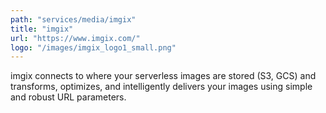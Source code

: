 ```yaml
---
path: "services/media/imgix"
title: "imgix"
url: "https://www.imgix.com/"
logo: "/images/imgix_logo1_small.png"
---
```


imgix connects to where your serverless images are stored (S3, GCS) and transforms, optimizes, and intelligently delivers your images using simple and robust URL parameters.
